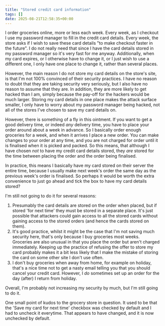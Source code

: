 ```yaml
---
title: "Stored credit card information"
tags: []
date: 2025-08-21T12:58:35+00:00
---
```


I order groceries online, more or less each week. Every week, as I checkout I use my password manager to fill in the credit card details.
Every week, the store asks if I wish to save these card details "to make checkout faster in the future". I do not really need that since I have the card details stored in my password manager so it's very fast for me anyway. Additionally, when my card expires, or I otherwise have to change it, or I just wish to use a different one, I only have one place to change it, rather than several places.

However, the main reason I do not store my card details on the store's site, is that I'm not 100% convinced of their security practices. I have no reason to doubt that they are taking security very seriously, but I also have no reason to assume that they are. In addition, they are more likely to get hacked than I am, simply because the pay-off for the hackers would be much larger. Storing my card details in one place makes the attack surface smaller, I only have to worry about my password manager being hacked, not all of the stores I've chosen to save my card details on.

However, there is something of a fly in this ointment. If you want to get a good delivery time, or indeed *any* delivery time, you have to place your order around about a week in advance. So I basically order enough groceries for a week, and when it arrives I place a new order. You can make changes to your order at any time, and you are not charged for order until it is finalised when it is picked and packed. So this means, that although I have chosen *not* to have my credit card details stored, they *are* stored for the time between placing the order and the order being finalised.

In practice, this means I basically have my card stored on their server the entire time, because I usually make next week's order the same day as the previous week's order is finalised. So perhaps it would be worth the extra convenience to just go ahead and tick the box to have my card details stored?

I'm still not going to do it for several reasons:
1. Presumably the card details are stored on the order when placed, but if stored 'for next time' they must be stored in a separate place. It's just possible that attackers could gain access to all the stored cards without gaining access to the stored orders (and hence the cards stored on them).
2. It's good practice, whilst it might be the case that I'm not saving much security here, that's only because I buy groceries most weeks. Groceries are also unusual in that you place the order but aren't charged immediately. Keeping up the practice of refusing the offer to store my card probably makes it a bit less likely that I make the mistake of storing the card on some other site I don't use often.
3. I don't buy groceries when away from home, for example on holiday, that's a nice time not to get a nasty email telling you that you should cancel your credit card. However, I *do* sometimes set up an order for the day (after) I return from holiday.

Overall, I'm probably not increasing my security by much, but I'm still going to do it.

One small point of kudos to the grocery store in question. It used to be that the 'Save my card for next time' checkbox was checked by default and I had to uncheck it everytime. That appears to have changed, and it is now unchecked by default.


